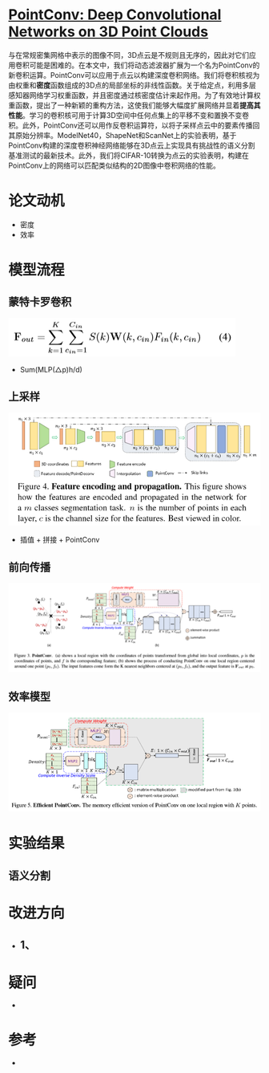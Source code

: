# [PointConv: Deep Convolutional Networks on 3D Point Clouds](http://arxiv.org/pdf/1811.07246v1.pdf)
与在常规密集网格中表示的图像不同，3D点云是不规则且无序的，因此对它们应用卷积可能是困难的。在本文中，我们将动态滤波器扩展为一个名为PointConv的新卷积运算。PointConv可以应用于点云以构建深度卷积网络。我们将卷积核视为由权重和**密度**函数组成的3D点的局部坐标的非线性函数。关于给定点，利用多层感知器网络学习权重函数，并且密度通过核密度估计来起作用。为了有效地计算权重函数，提出了一种新颖的重构方法，这使我们能够大幅度扩展网络并显着**提高其性能**。学习的卷积核可用于计算3D空间中任何点集上的平移不变和置换不变卷积。此外，PointConv还可以用作反卷积运算符，以将子采样点云中的要素传播回其原始分辨率。ModelNet40，ShapeNet和ScanNet上的实验表明，基于PointConv构建的深度卷积神经网络能够在3D点云上实现具有挑战性的语义分割基准测试的最新技术。此外，我们将CIFAR-10转换为点云的实验表明，构建在PointConv上的网络可以匹配类似结构的2D图像中卷积网络的性能。

# 论文动机
- 密度
- 效率

# 模型流程
## 蒙特卡罗卷积
![](公式4.png)
- Sum(MLP(△p)h/d)
## 上采样
![](特征传播.png)
- 插值 + 拼接 + PointConv
## 前向传播
![](模型.png)
## 效率模型
![](效率模型.png)

# 实验结果

## 语义分割

# 改进方向
- 1、
  - 
# 疑问
- 

# 参考
- 
